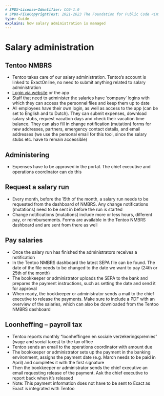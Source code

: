 ```yaml
---
# SPDX-License-Identifier: CC0-1.0
# SPDX-FileCopyrightText: 2021-2023 The Foundation for Public Code <info@publiccode.net>
type: Guide
explains: how salary administration is managed
---
```


# Salary administration

## Tentoo NMBRS

* Tentoo takes care of our salary administration. Tentoo’s account is linked to ExactOnline, no need to submit anything related to salary administration
* [Login via website](https://tentoo.nmbrs.nl/applications) or the app
* Staff that need to administer the salaries have ‘company’ logins with which they can access the personnel files and keep them up to date
* All employees have their own login, as well as access to the app (can be set to English and to Dutch). They can submit expenses, download salary stubs, request vacation days and check their vacation time balance. They can also fill in change notification (mutation) forms for new addresses, partners, emergency contact details, and email addresses (we use the personal email for this tool, since the salary stubs etc. have to remain accessible)

## Administering

* Expenses have to be approved in the portal. The chief executive and operations coordinator can do this

## Request a salary run

* Every month, before the 15th of the month, a salary run needs to be requested from the dashboard of NMBRS. Any change notifications (mutations) need to be sent in before the run is started
* Change notifications (mutations) include more or less hours, different pay, or reimbursements. Forms are available in the Tentoo NMBRS dashboard and are sent from there as well

## Pay salaries

* Once the salary run has finished the administrators receives a notification
* In the Tentoo NMBRS dashboard the latest SEPA file can be found. The date of the file needs to be changed to the date we want to pay (24th or 25th of the month)
* The bookkeeper or administrator uploads the SEPA to the bank and prepares the payment instructions, such as setting the date and send it for approval
* When ready, the bookkeeper or administrator sends a mail to the chief executive to release the payments. Make sure to include a PDF with an overview of the salaries, which can also be downloaded from the Tentoo NMBRS dashboard

## Loonheffing – payroll tax

* Tentoo reports monthly “loonheffingen en sociale verzekeringspremies” (wage and social taxes) to the tax office
* Tentoo sends an email to the operations coordinator with amount due
* The bookkeeper or administrator sets up the payment in the banking environment, assigns the payment date (e.g. March needs to be paid in April) and completes it with the first signature
* Then the bookkeeper or administrator sends the chief executive an email requesting release of the payment. Ask the chief executive to report back when it’s released
* Note: This payment information does not have to be sent to Exact as Exact is integrated with Tentoo
